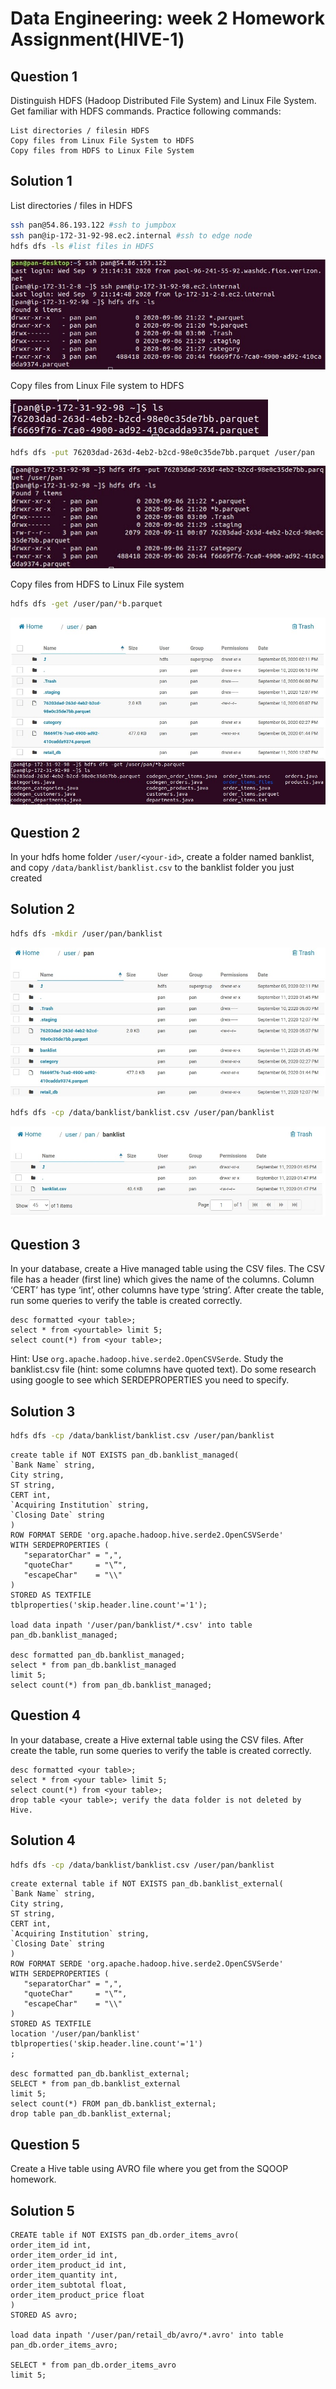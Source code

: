 # Data Engineering: week 2 Homework Assignment(HIVE-1)

## Question 1

Distinguish HDFS (Hadoop Distributed File System) and Linux File System. Get familiar with HDFS commands. Practice following commands:

```
List directories / filesin HDFS
Copy files from Linux File System to HDFS
Copy files from HDFS to Linux File System
```

## Solution 1

List directories / files in HDFS

```bash
ssh pan@54.86.193.122 #ssh to jumpbox 
ssh pan@ip-172-31-92-98.ec2.internal #ssh to edge node
hdfs dfs -ls #list files in HDFS
```

![week0201](https://github.com/PAN-0921/ascending-hw/blob/master/pictures/week02-01.jpg)


Copy files from Linux File system to HDFS


![2](https://github.com/PAN-0921/ascending-hw/blob/master/pictures/2.jpg)

```bash
hdfs dfs -put 76203dad-263d-4eb2-b2cd-98e0c35de7bb.parquet /user/pan 
```

![3](https://github.com/PAN-0921/ascending-hw/blob/master/pictures/3.jpg)

Copy files from HDFS to Linux File system
```bash
hdfs dfs -get /user/pan/*b.parquet
```
![4](https://github.com/PAN-0921/ascending-hw/blob/master/pictures/4.jpg)
![5](https://github.com/PAN-0921/ascending-hw/blob/master/pictures/5.jpg)


## Question 2
In your hdfs home folder `/user/<your-id>`, create a folder named banklist, and copy `/data/banklist/banklist.csv` to the banklist folder you just created

## Solution 2
```bash
hdfs dfs -mkdir /user/pan/banklist
```
![6](https://github.com/PAN-0921/ascending-hw/blob/master/pictures/6.jpg)

```bash
hdfs dfs -cp /data/banklist/banklist.csv /user/pan/banklist
```
![7](https://github.com/PAN-0921/ascending-hw/blob/master/pictures/7.jpg)


## Question 3
In your database, create a Hive managed table using the CSV files. The CSV file has a header (first line) which gives the name of the columns. Column ‘CERT’ has type ‘int’, other columns have type ‘string’. After create the table, run some queries to verify the table is created correctly. 
```
desc formatted <your table>; 
select * from <yourtable> limit 5; 
select count(*) from <your table>;
```
Hint: Use `org.apache.hadoop.hive.serde2.OpenCSVSerde`. Study the banklist.csv file (hint: some columns have quoted text). Do some research using google to see which SERDEPROPERTIES you need to specify.
## Solution 3
```bash
hdfs dfs -cp /data/banklist/banklist.csv /user/pan/banklist
```
```
create table if NOT EXISTS pan_db.banklist_managed(
`Bank Name` string,
City string,
ST string,
CERT int,
`Acquiring Institution` string,
`Closing Date` string
)
ROW FORMAT SERDE 'org.apache.hadoop.hive.serde2.OpenCSVSerde'
WITH SERDEPROPERTIES (
   "separatorChar" = ",", 
   "quoteChar"     = "\”", 
   "escapeChar"    = "\\" 
) 
STORED AS TEXTFILE 
tblproperties('skip.header.line.count'='1');

load data inpath '/user/pan/banklist/*.csv' into table pan_db.banklist_managed;

desc formatted pan_db.banklist_managed;
select * from pan_db.banklist_managed
limit 5;
select count(*) from pan_db.banklist_managed;
```

## Question 4
In your database, create a Hive external table using the CSV files. After create the table, run some queries to verify the table is created correctly. 
```
desc formatted <your table>;
select * from <your table> limit 5;
select count(*) from <your table>;
drop table <your table>; verify the data folder is not deleted by Hive.
```
## Solution 4
```bash
hdfs dfs -cp /data/banklist/banklist.csv /user/pan/banklist
```
```
create external table if NOT EXISTS pan_db.banklist_external(
`Bank Name` string,
City string,
ST string,
CERT int,
`Acquiring Institution` string,
`Closing Date` string
)
ROW FORMAT SERDE 'org.apache.hadoop.hive.serde2.OpenCSVSerde'
WITH SERDEPROPERTIES (
   "separatorChar" = ",", 
   "quoteChar"     = "\”", 
   "escapeChar"    = "\\"
) 
STORED AS TEXTFILE 
location '/user/pan/banklist'
tblproperties('skip.header.line.count'='1')
;

desc formatted pan_db.banklist_external;
SELECT * from pan_db.banklist_external
limit 5;
select count(*) FROM pan_db.banklist_external;
drop table pan_db.banklist_external;
```
## Question 5
Create a Hive table using AVRO file where you get from the SQOOP homework.

## Solution 5
```
CREATE table if NOT EXISTS pan_db.order_items_avro(
order_item_id int,
order_item_order_id int,
order_item_product_id int,
order_item_quantity int,
order_item_subtotal float,
order_item_product_price float
)
STORED AS avro;

load data inpath '/user/pan/retail_db/avro/*.avro' into table pan_db.order_items_avro;

SELECT * from pan_db.order_items_avro
limit 5;
```

